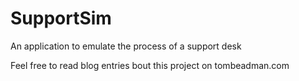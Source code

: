 SupportSim
==========

An application to emulate the process of a support desk

Feel free to read blog entries bout this project on tombeadman.com

